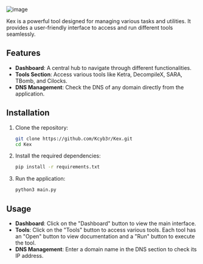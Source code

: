 ![image](https://github.com/user-attachments/assets/b9d35276-69c3-4239-a9fc-07f2de79df71)


Kex is a powerful tool designed for managing various tasks and utilities. It provides a user-friendly interface to access and run different tools seamlessly.

## Features

- **Dashboard**: A central hub to navigate through different functionalities.
- **Tools Section**: Access various tools like Ketra, DecompileX, SARA, TBomb, and Cilocks.
- **DNS Management**: Check the DNS of any domain directly from the application.

## Installation

1. Clone the repository:
   ```bash
   git clone https://github.com/Kcyb3r/Kex.git
   cd Kex
   ```

2. Install the required dependencies:
   ```bash
   pip install -r requirements.txt
   ```

3. Run the application:
   ```bash
   python3 main.py
   ```

## Usage

- **Dashboard**: Click on the "Dashboard" button to view the main interface.
- **Tools**: Click on the "Tools" button to access various tools. Each tool has an "Open" button to view documentation and a "Run" button to execute the tool.
- **DNS Management**: Enter a domain name in the DNS section to check its IP address.


